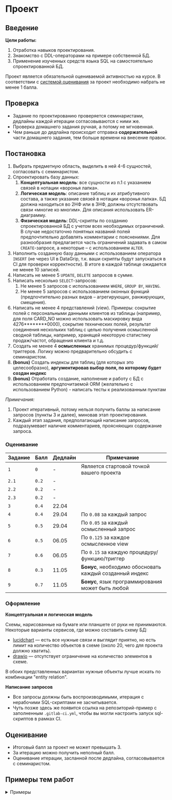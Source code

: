 # Проект

## Введение

**Цели работы:**
1. Отработка навыков проектирования.
2. Знакомство с DDL-операторами на примере собственной БД.
3. Применение изученных средств языка SQL на самостоятельно спроектированной БД.

Проект является обязательной оцениваемой активностью на курсе. В соответствии с [системой оценивания](https://github.com/destitutiones/hsse-db-2024/blob/main/formal/evaluation_system.md) за проект необходимо набрать не менее 1 балла.

## Проверка

- Задание по проектированию проверяется семинаристами, дедлайны каждой итерации согласовываются с ними же.
- Проверка домашнего задания ручная, а потому не мгновенная.
- Чем раньше до дедлайна происходит отправка **содержательной** части домашнего задания, тем больше времени на внесение правок.


## Постановка

1. Выбрать предметную область, выделить в ней 4-6 сущностей, согласовать с семинаристом.
2. Спроектировать базу данных:
   1. **Концептуальная модель**: все сущности из п.1 с указанием связей в нотации «воронья лапка». 
   2. **Логическая модель**: описание таблиц и их атрибутивного состава, а также указание связей в нотации «воронья 
   лапка». БД должна находиться во 2НФ или в 3НФ, должны отсутствовать связи «многие ко многим».
   Для описания использовать ER-диаграмму.
   3. **Физическая модель**: DDL-скрипты по созданию спроектированной БД с учетом всех необходимых ограничений. В случае недостаточно понятных названий полей предпочтительно добавлять комментарии с пояснениями. Для разнообразия предлагается часть ограничений задавать в самом `CREATE`-запросе, а некоторые – с использованием `ALTER`. 
3. Наполнить созданную базу данными с использованием оператора `INSERT` (не через UI в DataGrip, т.к. ваши скрипты будут запускаться в CI для проверки корректности). В итоге в каждой таблице ожидается не менее 10 записей.
4. Написать не менее 5 `UPDATE`, `DELETE` запросов в сумме.
5. Написать несколько `SELECT`-запросов:
   1. Не менее 5 запросов с использованием `WHERE`, `GROUP BY`, `HAVING`.
   2. Не менее 5 запросов с использованием оконных функций (предпочтительно разных видов – агрегирующих, ранжирующих, смещения).
6. Написать не менее 4 представлений (view). Примеры: сокрытие полей с персональными данными клиентов из таблицы (например, для поля CARD_NO можно использовать маскировку вида 4276********0000), сокрытие технических полей, результат соединения нескольких таблиц с целью получения осмысленной сводной таблицы, например, хранящей некоторую статистику продаж/частот, обращения клиента и т.д.
7. Создать не менее 4 **осмысленных** хранимых процедур/функций/триггеров. Логику можно предварительно обсудить с семинаристом.
8. **(bonus)** Создать индексы для таблиц (для которых это целесообразно), **аргументировав выбор поля, по которому будет создан индекс**
9. **(bonus)** Отработать создание, наполнение и работу с БД с использованием предпочитаемой ORM (желательно с использованием Python) - написать тесты к реализованным пунктам

_Примечания:_
1. Проект итеративный, потому нельзя получить баллы за написание запросов (пункты 3 и далее), миновав этап проектирования.
2. Каждый этап задания, предполагающий написание запросов, подразумевает наличие комментариев, проясняющих содержание запроса.

### Оценивание
| Задание | Балл        | Дедлайн          | Примечание                                                      |
|---------|-------------|------------------|-----------------------------------------------------------------|
| `1`     | `0`         | -                |  Является стартовой точкой вашего проекта                       |
| `2.1`   | `0.2`       | -                |                                                                 | 
| `2.2`   | `0.2`       | -                |                                                                 |
| `2.3`   | `0.2`       | -                |                                                                 |
| `3`     | `0.4`       | 22.04            |                                                                 |
| `4`     | `0.4`       | 29.04            | По `0.08` за каждый запрос                                        |
| `5`     | `0.5`       | 29.04            | По `0.05` за каждый осмысленный запрос                          |
| `6`     | `0.5`       | 06.05            | По `0.125` за каждое осмысленное view                           |
| `7`     | `0.6`       | 06.05            | По `0.15` за каждую процедуру/функцию/триггер                   |
| `8`     | `0.3`       | 11.05            | **Бонус**, необходимо обосновать каждый созданный индекс        |
| `9`     | `0.7`       | 11.05            | **Бонус**, язык программирования может быть любой               |

### Оформление

**Концептуальная и логическая модель**

Схемы, нарисованные на бумаге или планшете от руки не принимаются. Некоторые варианты сервисов, где можно составить схему БД:
- [lucidchart](http://www.lucidchart.com/) — есть все нужные связи и выглядит приятно, но есть лимит на количество объектов в схеме (около 20, чего для проекта должно хватить).
- [drawio](https://app.diagrams.net/) — отсутствует ограничение на количество элементов в схеме.

В обоих представленных вариантах нужные объекты лучше искать по комбинации "entity relation".

**Написание запросов**

- Все запросы должны быть воспроизводимыми, итерация с нерабочими SQL-скриптами не засчитывается.
- Чуть позже здесь же появится ссылка на репозиторий-пример с заполненным `.gitlab-ci.yml`, чтобы вы могли настроить запуск sql-скриптов в рамках CI.

## Оценивание

- Итоговый балл за проект не может превышать 3.
- За итерацию можно получить неполный балл.
- Оценивание итерации, засланной после дедлайна, согласовывается с семинаристом.

## Примеры тем работ

<details>
  <summary>Примеры</summary>

Основано на работах прошлых лет. Базы данных:
1. Аптечной сети
2. Психологического диспансера
3. Книжного магазина
4. Компании авиаперевозок
5. Банкетного зала
6. Цирка
7. Службы доставки магазина
8. Хоккеистов из NHL
9. Профессионального киберспорта
10. Вебсайта гольфклуба
11. Сайта для брони авиабилетов
12. Кофейни
13. Интернет-магазина приложений
14. Музыкального приложения по типу Apple Music
15. Банка

</details>

